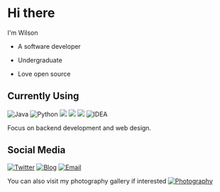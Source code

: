 # Hi there

I'm Wilson

- A software developer

- Undergraduate

- Love open source 
  

## Currently Using

![Java](https://img.shields.io/badge/-Java-e06a00?style=flat-square&logo=Java&labelColor=orange&logoColor=FFF) ![Python](https://img.shields.io/badge/-Python-2d5f96?style=flat-square&logo=Python&labelColor=3776AB&logoColor=FFF) ![](https://img.shields.io/badge/-HTML5-e34f26?style=flat-square&logo=HTML5&logoColor=fff) ![](https://img.shields.io/badge/-CSS3-1572b6?style=flat-square&logo=CSS3&labelColor=1572b6) ![](https://img.shields.io/badge/-JavaScript-e5cd0c?style=flat-square&logo=JavaScript&labelColor=f7df1e&logoColor=000) ![IDEA](https://img.shields.io/badge/-IDEA-000?style=flat-square&logo=intellij-idea&logoColor=FFF)

Focus on backend development and web design.



## Social Media

[![Twitter](https://img.shields.io/badge/-@WilsongibbsZ-1ca0f1?style=flat-square&labelColor=1ca0f1&logo=twitter&logoColor=white)](https://twitter.com/WilsongibbsZ) [![Blog](https://img.shields.io/badge/-https://wilsongibbs.com-grey?style=flat-square&logo=Hexo&logoColor=fff)](https://www.wilsongibbs.com) [![Email](https://img.shields.io/badge/-wilsongibbs.com@gmail.com-d14836?style=flat-square&logo=gmail&logoColor=white&labelColor=c14438)](mailto:wilsongibbs.com_at_google.com)

You can also visit my photography gallery if interested [![Photography](https://img.shields.io/badge/-https://nsrain.com-0e83cd?style=flat-square&logo=WordPress&logoColor=fff)](https://www.wilsongibbs.com)
